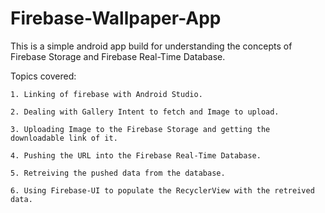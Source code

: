 # Firebase-Wallpaper-App

This is a simple android app build for understanding the concepts of Firebase Storage and Firebase Real-Time Database.

Topics covered:

    1. Linking of firebase with Android Studio.

    2. Dealing with Gallery Intent to fetch and Image to upload.
    
    3. Uploading Image to the Firebase Storage and getting the downloadable link of it.
    
    4. Pushing the URL into the Firebase Real-Time Database.
    
    5. Retreiving the pushed data from the database.
    
    6. Using Firebase-UI to populate the RecyclerView with the retreived data.
